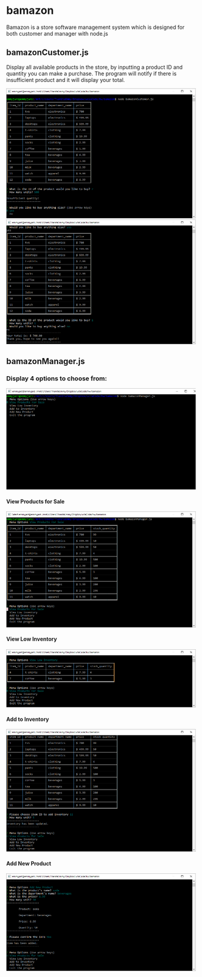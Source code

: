# bamazon
Bamazon is a store software management system which is designed for both customer and manager with node.js

## bamazonCustomer.js

Display all available products in the store, by inputting a product ID and quantity you can make a purchase. The program will notify if there is insufficient product and it will display your total.


![customer_display](images/customer_display.png)
![customer_checkout](images/customer_checkout.png)


## bamazonManager.js
### Display 4 options to choose from:
![manager_options](images/manager_options.png)

#### View Products for Sale
![manager_viewProduct](images/manager_viewProduct.png)

#### View Low Inventory
![manager_viewLow](images/manager_viewLow.png)

#### Add to Inventory
![manager_addInventory](images/manager_addInventory.png)

#### Add New Product
![manager_addNewProduct](images/manager_addNewProduct.png)


